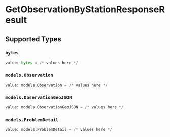 # GetObservationByStationResponseResult


## Supported Types

### `bytes`

```python
value: bytes = /* values here */
```

### `models.Observation`

```python
value: models.Observation = /* values here */
```

### `models.ObservationGeoJSON`

```python
value: models.ObservationGeoJSON = /* values here */
```

### `models.ProblemDetail`

```python
value: models.ProblemDetail = /* values here */
```

